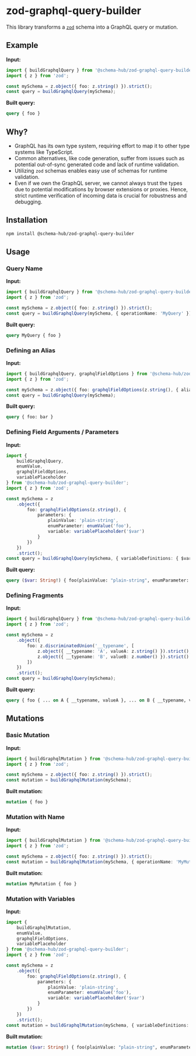 # zod-graphql-query-builder

This library transforms a [`zod`](https://github.com/colinhacks/zod) schema into a GraphQL query or mutation.

## Example

**Input:**

```typescript
import { buildGraphqlQuery } from '@schema-hub/zod-graphql-query-builder';
import { z } from 'zod';

const mySchema = z.object({ foo: z.string() }).strict();
const query = buildGraphqlQuery(mySchema);
```

**Built query:**

```graphql
query { foo }
```

## Why?

- GraphQL has its own type system, requiring effort to map it to other type systems like TypeScript.
- Common alternatives, like code generation, suffer from issues such as potential out-of-sync generated code and lack of runtime validation.
- Utilizing `zod` schemas enables easy use of schemas for runtime validation.
- Even if we own the GraphQL server, we cannot always trust the types due to potential modifications by browser extensions or proxies. Hence, strict runtime verification of incoming data is crucial for robustness and debugging.

## Installation

```bash
npm install @schema-hub/zod-graphql-query-builder
```

## Usage

### Query Name

**Input:**

```typescript
import { buildGraphqlQuery } from '@schema-hub/zod-graphql-query-builder';
import { z } from 'zod';

const mySchema = z.object({ foo: z.string() }).strict();
const query = buildGraphqlQuery(mySchema, { operationName: 'MyQuery' });
```

**Built query:**

```graphql
query MyQuery { foo }
```

### Defining an Alias

**Input:**

```typescript
import { buildGraphqlQuery, graphqlFieldOptions } from '@schema-hub/zod-graphql-query-builder';
import { z } from 'zod';

const mySchema = z.object({ foo: graphqlFieldOptions(z.string(), { aliasFor: 'bar' }) }).strict();
const query = buildGraphqlQuery(mySchema);
```

**Built query:**

```graphql
query { foo: bar }
```

### Defining Field Arguments / Parameters

**Input:**

```typescript
import {
    buildGraphqlQuery,
    enumValue,
    graphqlFieldOptions,
    variablePlaceholder
} from '@schema-hub/zod-graphql-query-builder';
import { z } from 'zod';

const mySchema = z
    .object({
        foo: graphqlFieldOptions(z.string(), {
            parameters: {
                plainValue: 'plain-string',
                enumParameter: enumValue('foo'),
                variable: variablePlaceholder('$var')
            }
        })
    })
    .strict();
const query = buildGraphqlQuery(mySchema, { variableDefinitions: { $var: 'String!' } });
```

**Built query:**

```graphql
query ($var: String!) { foo(plainValue: "plain-string", enumParameter: foo, variable: $var) }
```

### Defining Fragments

**Input:**

```typescript
import { buildGraphqlQuery } from '@schema-hub/zod-graphql-query-builder';
import { z } from 'zod';

const mySchema = z
    .object({
        foo: z.discriminatedUnion('__typename', [
            z.object({ __typename: 'A', valueA: z.string() }).strict(),
            z.object({ __typename: 'B', valueB: z.number() }).strict()
        ])
    })
    .strict();
const query = buildGraphqlQuery(mySchema);
```

**Built query:**

```graphql
query { foo { ... on A { __typename, valueA }, ... on B { __typename, valueB } } }
```

## Mutations

### Basic Mutation

**Input:**

```typescript
import { buildGraphqlMutation } from '@schema-hub/zod-graphql-query-builder';
import { z } from 'zod';

const mySchema = z.object({ foo: z.string() }).strict();
const mutation = buildGraphqlMutation(mySchema);
```

**Built mutation:**

```graphql
mutation { foo }
```

### Mutation with Name

**Input:**

```typescript
import { buildGraphqlMutation } from '@schema-hub/zod-graphql-query-builder';
import { z } from 'zod';

const mySchema = z.object({ foo: z.string() }).strict();
const mutation = buildGraphqlMutation(mySchema, { operationName: 'MyMutation' });
```

**Built mutation:**

```graphql
mutation MyMutation { foo }
```

### Mutation with Variables

**Input:**

```typescript
import {
    buildGraphqlMutation,
    enumValue,
    graphqlFieldOptions,
    variablePlaceholder
} from '@schema-hub/zod-graphql-query-builder';
import { z } from 'zod';

const mySchema = z
    .object({
        foo: graphqlFieldOptions(z.string(), {
            parameters: {
                plainValue: 'plain-string',
                enumParameter: enumValue('foo'),
                variable: variablePlaceholder('$var')
            }
        })
    })
    .strict();
const mutation = buildGraphqlMutation(mySchema, { variableDefinitions: { $var: 'String!' } });
```

**Built mutation:**

```graphql
mutation ($var: String!) { foo(plainValue: "plain-string", enumParameter: foo, variable: $var) }
```
